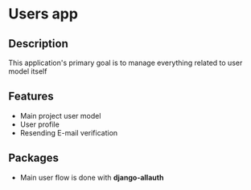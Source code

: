 # Users app

## Description
This application's primary goal is to manage everything related to user model itself

## Features
- Main project user model
- User profile
- Resending E-mail verification

## Packages
- Main user flow is done with **django-allauth**
